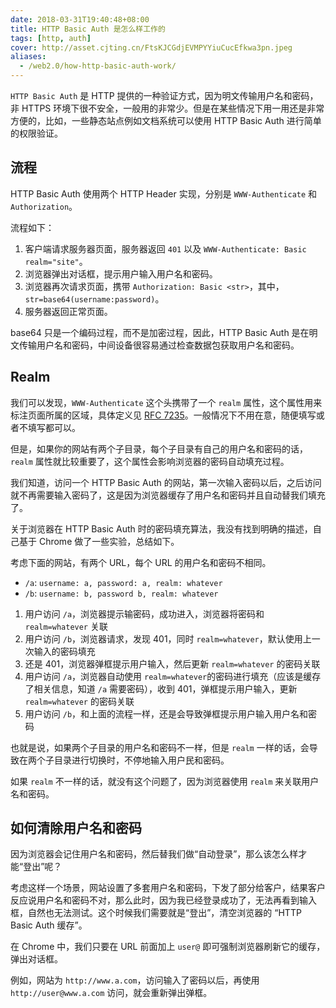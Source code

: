 ```yaml
---
date: 2018-03-31T19:40:48+08:00
title: HTTP Basic Auth 是怎么样工作的
tags: [http, auth]
cover: http://asset.cjting.cn/FtsKJCGdjEVMPYYiuCucEfkwa3pn.jpeg
aliases:
  - /web2.0/how-http-basic-auth-work/
---
```

`HTTP Basic Auth` 是 HTTP 提供的一种验证方式，因为明文传输用户名和密码，非 HTTPS 环境下很不安全，一般用的非常少。但是在某些情况下用一用还是非常方便的，比如，一些静态站点例如文档系统可以使用 HTTP Basic Auth 进行简单的权限验证。

<!--more-->

## 流程

HTTP Basic Auth 使用两个 HTTP Header 实现，分别是 `WWW-Authenticate` 和 `Authorization`。

流程如下：

1. 客户端请求服务器页面，服务器返回 `401` 以及 `WWW-Authenticate: Basic realm="site"`。
2. 浏览器弹出对话框，提示用户输入用户名和密码。
3. 浏览器再次请求页面，携带 `Authorization: Basic <str>`，其中，`str=base64(username:password)`。
4. 服务器返回正常页面。

base64 只是一个编码过程，而不是加密过程，因此，HTTP Basic Auth 是在明文传输用户名和密码，中间设备很容易通过检查数据包获取用户名和密码。

## Realm

我们可以发现，`WWW-Authenticate` 这个头携带了一个 `realm` 属性，这个属性用来标注页面所属的区域，具体定义见 [RFC 7235](https://tools.ietf.org/html/rfc7235#section-2.2)。一般情况下不用在意，随便填写或者不填写都可以。

但是，如果你的网站有两个子目录，每个子目录有自己的用户名和密码的话，`realm` 属性就比较重要了，这个属性会影响浏览器的密码自动填充过程。

我们知道，访问一个 HTTP Basic Auth 的网站，第一次输入密码以后，之后访问就不再需要输入密码了，这是因为浏览器缓存了用户名和密码并且自动替我们填充了。

关于浏览器在 HTTP Basic Auth 时的密码填充算法，我没有找到明确的描述，自己基于 Chrome 做了一些实验，总结如下。

考虑下面的网站，有两个 URL，每个 URL 的用户名和密码不相同。

- `/a`: `username: a, password: a, realm: whatever`
- `/b`: `username: b, password b, realm: whatever`

1. 用户访问 `/a`，浏览器提示输密码，成功进入，浏览器将密码和 `realm=whatever` 关联
2. 用户访问 `/b`，浏览器请求，发现 401，同时 `realm=whatever`，默认使用上一次输入的密码填充
3. 还是 401，浏览器弹框提示用户输入，然后更新 `realm=whatever` 的密码关联
4. 用户访问 `/a`，浏览器自动使用 `realm=whatever`的密码进行填充（应该是缓存了相关信息，知道 `/a` 需要密码），收到 401，弹框提示用户输入，更新 `realm=whatever` 的密码关联
5. 用户访问 `/b`，和上面的流程一样，还是会导致弹框提示用户输入用户名和密码

也就是说，如果两个子目录的用户名和密码不一样，但是 `realm` 一样的话，会导致在两个子目录进行切换时，不停地输入用户民和密码。

如果 `realm` 不一样的话，就没有这个问题了，因为浏览器使用 `realm` 来关联用户名和密码。

## 如何清除用户名和密码

因为浏览器会记住用户名和密码，然后替我们做“自动登录”，那么该怎么样才能“登出”呢？

考虑这样一个场景，网站设置了多套用户名和密码，下发了部分给客户，结果客户反应说用户名和密码不对，那么此时，因为我已经登录成功了，无法再看到输入框，自然也无法测试。这个时候我们需要就是“登出”，清空浏览器的 “HTTP Basic Auth 缓存”。

在 Chrome 中，我们只要在 URL 前面加上 `user@` 即可强制浏览器刷新它的缓存，弹出对话框。

例如，网站为 `http://www.a.com`，访问输入了密码以后，再使用 `http://user@www.a.com` 访问，就会重新弹出弹框。
